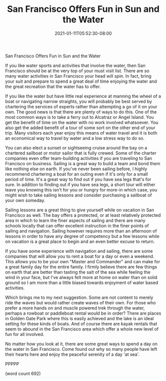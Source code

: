 ﻿---
title: "San Francisco Offers Fun in Sun and the Water"
date: 2021-01-11T05:52:30-08:00
description: "SanFransisco Tips for Web Success"
featured_image: "/images/SanFransisco.jpg"
tags: ["SanFransisco"]
---

San Francisco Offers Fun in Sun and the Water

If you like water sports and activities that involve the water, then San Francisco should be at the very top of your must visit list. There are so many water activities in San Francisco your head will spin. In fact, bring your suit and prepare to spend a great deal of time enjoying the water and the great recreation that the water has to offer.

If you like the water but have little real experience at manning the wheel of a boat or navigating narrow straights, you will probably be best served by chartering the services of experts rather than attempting a go of it on your own. The good news is that there are plenty of ways to do this. One of the most common ways is to take a ferry out to Alcatraz or Angel Island. You get the benefit of time on the water with no work involved whatsoever. You also get the added benefit of a tour of some sort on the other end of your trip. Many visitors each year enjoy this means of water travel and it is both an economical way to travel by water and a low stress way to do so. 

You can also elect a sunset or sightseeing cruise around the bay on a chartered sailboat or motor sailor that is fully crewed. Some of the charter companies even offer team-building activities if you are traveling to San Francisco on business. Sailing is a great way to build a team and bond them like nothing else on earth. If you've never been sailing before, I highly recommend chartering a boat for an outing even if it's only for a small period of time. It's a great way to find out if you have sea legs that's for sure. In addition to finding out if you have sea legs, a short tour will either leave you knowing this isn't for you or hungry for more-in which case, you might wish to take sailing lessons and consider purchasing a sailboat of your own someday. 

Sailing lessons are a great thing to give yourself while on vacation in San Francisco as well. The bay offers a protected, or at least relatively protected area in which to learn the finer aspects of sailing and there are many schools locally that can offer excellent instruction in the finer points of sailing and navigation. Sailing however requires more than an afternoon of lessons in order to have any degree of competency but a few lessons while on vacation is a great place to begin and an even better excuse to return.

If you have some experience with navigation and sailing, there are some companies that will allow you to rent a boat for a day or even a weekend. This allows you to be your own "Master and Commander" and can make for a great family day for the entire family. I firmly believe there are few things on earth that are better than tasting the salt of the sea while feeling the wind in your face, but I've always felt more at home on water than on solid ground so I am more than a little biased towards enjoyment of water based activities.

Which brings me to my next suggestion. Some are not content to merely ride the waves but would rather create waves of their own. For those who prefer a more hands on and muscle powered trek through the water, perhaps a rowboat or paddleboat rental would be in order? There are places in Golden Gate Park where this is easily achieved and the lake is an ideal setting for these kinds of boats. And of course there are kayak rentals that seem to abound in the San Francisco area which offer a whole new level of fun for all involved.

No matter how you look at it, there are some great ways to spend a day on the water in San Francisco. Come found out why so many people have left their hearts here and enjoy the peaceful serenity of a day 'at sea'.

PPPPP

(word count 692)



